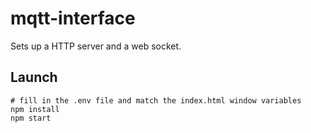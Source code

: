 # mqtt-interface
Sets up a HTTP server and a web socket.

## Launch
    # fill in the .env file and match the index.html window variables
    npm install
    npm start
